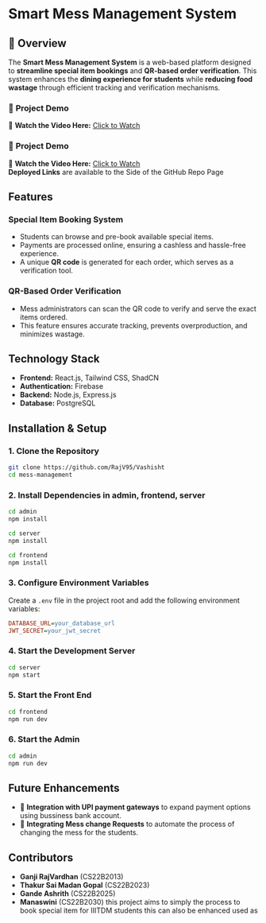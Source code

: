 # Smart Mess Management System

## 📌 **Overview**  
The **Smart Mess Management System** is a web-based platform designed to **streamline special item bookings** and **QR-based order verification**. This system enhances the **dining experience for students** while **reducing food wastage** through efficient tracking and verification mechanisms.  

### 🎥 **Project Demo**  
🔗 **Watch the Video Here:** [Click to Watch](https://drive.google.com/file/d/1h6Tg1MnLMVWkQkoTorDR80-_TehwWID6/view?usp=sharing)  

### 🎥 **Project Demo**  
🔗 **Watch the Video Here:** [Click to Watch](https://drive.google.com/file/d/1h6Tg1MnLMVWkQkoTorDR80-_TehwWID6/view?usp=sharing)  
**Deployed Links** are available to the Side of the GitHub Repo Page

## Features
### **Special Item Booking System**
- Students can browse and pre-book available special items.
- Payments are processed online, ensuring a cashless and hassle-free experience.
- A unique **QR code** is generated for each order, which serves as a verification tool.

### **QR-Based Order Verification**
- Mess administrators can scan the QR code to verify and serve the exact items ordered.
- This feature ensures accurate tracking, prevents overproduction, and minimizes wastage.

## Technology Stack
- **Frontend:** React.js, Tailwind CSS, ShadCN
- **Authentication:** Firebase
- **Backend:** Node.js, Express.js
- **Database:** PostgreSQL

## Installation & Setup
### **1. Clone the Repository**
```sh
git clone https://github.com/RajV95/Vashisht
cd mess-management
```

### **2. Install Dependencies** in admin, frontend, server
```sh
cd admin
npm install
```
```sh
cd server
npm install
```
```sh
cd frontend
npm install
```

### **3. Configure Environment Variables**
Create a `.env` file in the project root and add the following environment variables:
```ini
DATABASE_URL=your_database_url
JWT_SECRET=your_jwt_secret
```

### **4. Start the Development Server**
```sh
cd server
npm start
```

### **5. Start the Front End**
```sh
cd frontend
npm run dev
```

### **6. Start the Admin**
```sh
cd admin
npm run dev
```

## Future Enhancements
- 🔹 **Integration with UPI payment gateways** to expand payment options using bussiness bank account.
- 🔹 **Integrating Mess change Requests** to automate the process of changing the mess for the students.

## Contributors
- **Ganji RajVardhan** (CS22B2013)
- **Thakur Sai Madan Gopal** (CS22B2023)
- **Gande Ashrith** (CS22B2025)
- **Manaswini** (CS22B2030)
this project aims to simply the process to book special item for IIITDM students this can also be enhanced used as 
